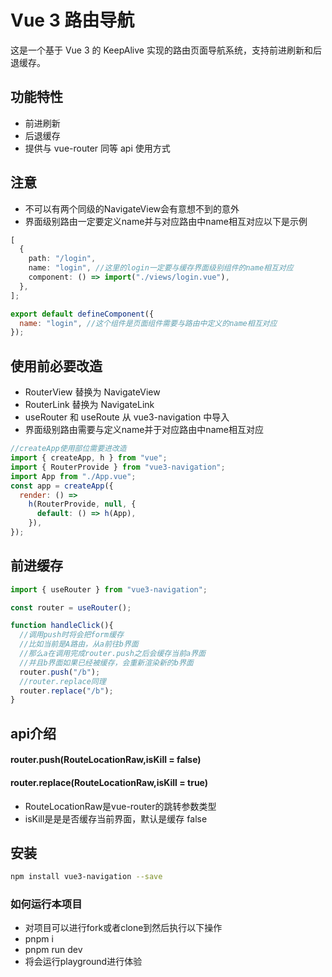 # Vue 3 路由导航

这是一个基于 Vue 3 的 KeepAlive 实现的路由页面导航系统，支持前进刷新和后退缓存。

## 功能特性

- 前进刷新
- 后退缓存
- 提供与 vue-router 同等 api 使用方式

## 注意

- 不可以有两个同级的NavigateView会有意想不到的意外
- 界面级别路由一定要定义name并与对应路由中name相互对应以下是示例

```typescript
[
  {
    path: "/login",
    name: "login", //这里的login一定要与缓存界面级别组件的name相互对应
    component: () => import("./views/login.vue"),
  },
];
```

```javascript
export default defineComponent({
  name: "login", //这个组件是页面组件需要与路由中定义的name相互对应
});
```


## 使用前必要改造
- RouterView 替换为 NavigateView
- RouterLink 替换为 NavigateLink
- useRouter 和 useRoute 从 vue3-navigation 中导入
- 界面级别路由需要与定义name并于对应路由中name相互对应

```javascript
//createApp使用部位需要进改造
import { createApp, h } from "vue";
import { RouterProvide } from "vue3-navigation";
import App from "./App.vue";
const app = createApp({
  render: () =>
    h(RouterProvide, null, {
      default: () => h(App),
    }),
});
```

## 前进缓存
```javascript
import { useRouter } from "vue3-navigation";

const router = useRouter();

function handleClick(){
  //调用push时将会把form缓存
  //比如当前是A路由，从a前往b界面
  //那么a在调用完成router.push之后会缓存当前a界面
  //并且b界面如果已经被缓存，会重新渲染新的b界面
  router.push("/b");
  //router.replace同理
  router.replace("/b");
}
```

## api介绍

#### router.push(RouteLocationRaw,isKill = false)

#### router.replace(RouteLocationRaw,isKill = true)

- RouteLocationRaw是vue-router的跳转参数类型
- isKill是是是否缓存当前界面，默认是缓存 false


## 安装

```bash
npm install vue3-navigation --save
```


### 如何运行本项目
- 对项目可以进行fork或者clone到然后执行以下操作
- pnpm i
- pnpm run dev
- 将会运行playground进行体验